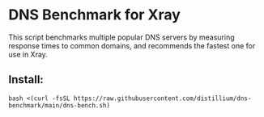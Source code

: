 # DNS Benchmark for Xray

This script benchmarks multiple popular DNS servers by measuring response times to common domains, and recommends the fastest one for use in Xray.

## Install:
```
bash <(curl -fsSL https://raw.githubusercontent.com/distillium/dns-benchmark/main/dns-bench.sh)
```
